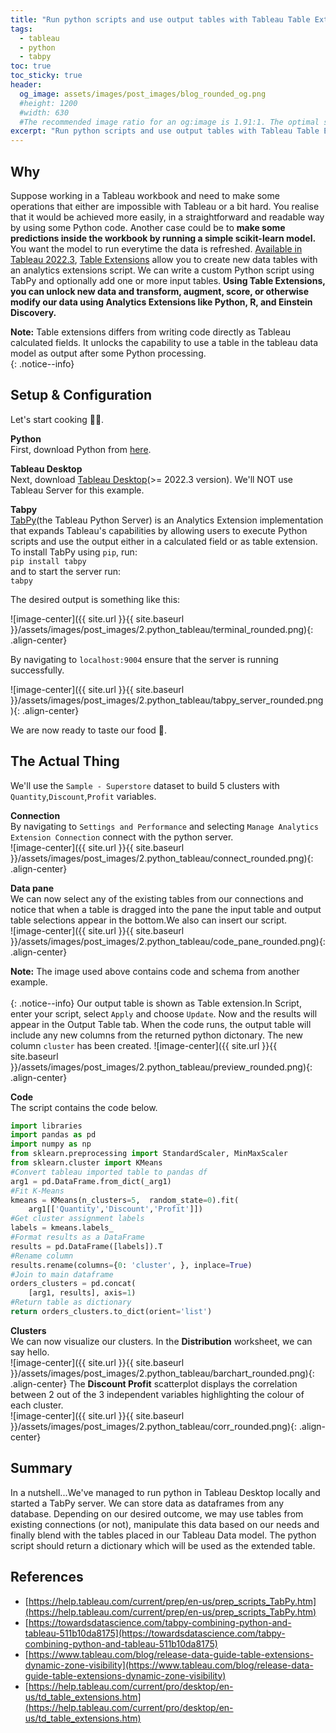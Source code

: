 ```yaml
---
title: "Run python scripts and use output tables with Tableau Table Extension"
tags:
  - tableau
  - python
  - tabpy
toc: true
toc_sticky: true
header:
  og_image: assets/images/post_images/blog_rounded_og.png
  #height: 1200
  #width: 630
  #The recommended image ratio for an og:image is 1.91:1. The optimal size would be 1200 x 630.
excerpt: "Run python scripts and use output tables with Tableau Table Extension"
---
```


## Why

Suppose working in a Tableau workbook and need to make some operations that either are impossible with Tableau or a bit hard. You realise that it would be achieved more easily, in a straightforward and readable way by using some Python code. Another case could be to **make some predictions inside the workbook by running a simple scikit-learn model.** You want the model to run everytime the data is refreshed.
[Available in Tableau 2022.3](https://www.tableau.com/blog/release-data-guide-table-extensions-dynamic-zone-visibility), [Table Extensions](https://help.tableau.com/current/pro/desktop/en-us/td_table_extensions.htm) allow you to create new data tables with an analytics extensions script. We can write a custom Python script using TabPy and optionally add one or more input tables. **Using Table Extensions, you can unlock new data and transform, augment, score, or otherwise modify our data using Analytics Extensions like Python, R, and Einstein Discovery.** 

**Note:** Table extensions differs from writing code directly as Tableau calculated fields. It unlocks the capability to use a table in the tableau data model as output after some Python processing.  
{: .notice--info}

## Setup & Configuration
Let's start cooking 🧑‍🍳. 

**Python**<br>
First, download Python from [here](https://www.python.org/).

**Tableau Desktop**<br>
Next, download [Tableau Desktop](https://www.tableau.com/support/releases)(>= 2022.3 version). We'll NOT use Tableau Server for this example.

**Tabpy**<br>
[TabPy](https://tableau.github.io/TabPy/docs/server-install.html)(the Tableau Python Server) is an Analytics Extension implementation that expands Tableau's capabilities by allowing users to execute Python scripts and use the output either in a calculated field or as table extension.<br>
To install TabPy using `pip`, run: <br> 
`pip install tabpy`<br>
and to start the server run: <br>
`tabpy`<br>

The desired output is something like this: <br>

![image-center]({{ site.url }}{{ site.baseurl }}/assets/images/post_images/2.python_tableau/terminal_rounded.png){: .align-center}

By navigating to `localhost:9004` ensure that the server is running successfully.<br> 

![image-center]({{ site.url }}{{ site.baseurl }}/assets/images/post_images/2.python_tableau/tabpy_server_rounded.png){: .align-center}

We are now ready to taste our food 🥄.

## The Actual Thing
We'll use the `Sample - Superstore` dataset to build 5 clusters with `Quantity`,`Discount`,`Profit` variables. 

**Connection** <br>
By navigating to `Settings and Performance` and selecting `Manage Analytics Extension Connection` connect with the python server.  
![image-center]({{ site.url }}{{ site.baseurl }}/assets/images/post_images/2.python_tableau/connect_rounded.png){: .align-center}

**Data pane**<br>
We can now select any of the existing tables from our connections and notice that when a table is dragged into the pane the input table and output table selections appear in the bottom.We also can insert our script.<br>
![image-center]({{ site.url }}{{ site.baseurl }}/assets/images/post_images/2.python_tableau/code_pane_rounded.png){: .align-center}

**Note:** The image used above contains code and schema from another example.<br>  
{: .notice--info}
Our output table is shown as Table extension.In Script, enter your script, select `Apply` and choose `Update`. Now and the results will appear in the Output Table tab.
When the code runs, the output table will include any new columns from the returned python dictonary. The new column `cluster` has been created. 
![image-center]({{ site.url }}{{ site.baseurl }}/assets/images/post_images/2.python_tableau/preview_rounded.png){: .align-center}

**Code**<br>
The script contains the code below.<br>
```python 
import libraries
import pandas as pd 
import numpy as np
from sklearn.preprocessing import StandardScaler, MinMaxScaler
from sklearn.cluster import KMeans
#Convert tableau imported table to pandas df
arg1 = pd.DataFrame.from_dict(_arg1)
#Fit K-Means
kmeans = KMeans(n_clusters=5,  random_state=0).fit(
    arg1[['Quantity','Discount','Profit']])
#Get cluster assignment labels
labels = kmeans.labels_
#Format results as a DataFrame
results = pd.DataFrame([labels]).T
#Rename column
results.rename(columns={0: 'cluster', }, inplace=True)
#Join to main dataframe
orders_clusters = pd.concat(
    [arg1, results], axis=1)
#Return table as dictionary
return orders_clusters.to_dict(orient='list')
```

**Clusters**<br>
We can now visualize our clusters. In the **Distribution** worksheet, we can say hello.<br>
![image-center]({{ site.url }}{{ site.baseurl }}/assets/images/post_images/2.python_tableau/barchart_rounded.png){: .align-center} The **Discount Profit** scatterplot displays the correlation between 2 out of the 3 independent variables highlighting the colour of each cluster.<br>
![image-center]({{ site.url }}{{ site.baseurl }}/assets/images/post_images/2.python_tableau/corr_rounded.png){: .align-center}

## Summary
In a nutshell...We've managed to run python in Tableau Desktop locally and started a TabPy server. We can store data as dataframes from any database. Depending on our desired outcome, we may use tables from existing connections (or not), manipulate this data based on our needs and finally blend with the tables placed in our Tableau Data model. The python script should return a dictionary which will be used as the extended table.

## References
- [https://help.tableau.com/current/prep/en-us/prep_scripts_TabPy.htm](https://help.tableau.com/current/prep/en-us/prep_scripts_TabPy.htm)
- [https://towardsdatascience.com/tabpy-combining-python-and-tableau-511b10da8175](https://towardsdatascience.com/tabpy-combining-python-and-tableau-511b10da8175)
- [https://www.tableau.com/blog/release-data-guide-table-extensions-dynamic-zone-visibility](https://www.tableau.com/blog/release-data-guide-table-extensions-dynamic-zone-visibility)
- [https://help.tableau.com/current/pro/desktop/en-us/td_table_extensions.htm](https://help.tableau.com/current/pro/desktop/en-us/td_table_extensions.htm)